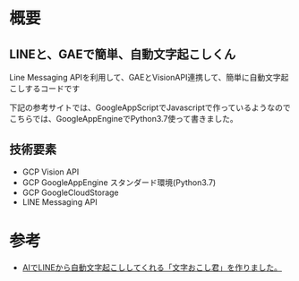 # 概要
## LINEと、GAEで簡単、自動文字起こしくん
Line Messaging APIを利用して、GAEとVisionAPI連携して、簡単に自動文字起こしするコードです

下記の参考サイトでは、GoogleAppScriptでJavascriptで作っているようなので
こちらでは、GoogleAppEngineでPython3.7使って書きました。

## 技術要素
* GCP Vision API
* GCP GoogleAppEngine スタンダード環境(Python3.7)
* GCP GoogleCloudStorage
* LINE Messaging API

# 参考
* [AIでLINEから自動文字起こししてくれる「文字おこし君」を作りました。](https://qiita.com/kkdmgs110/items/1f6ec0b955e8e1c9362c)
